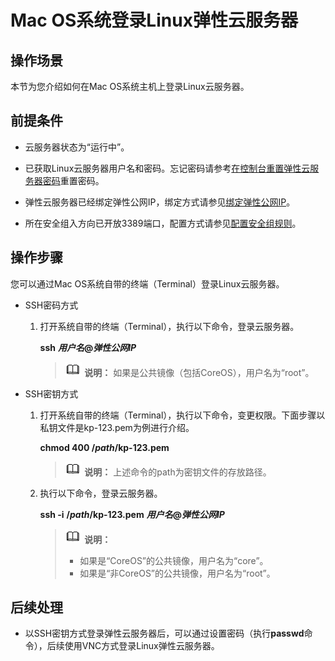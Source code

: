 # Mac OS系统登录Linux弹性云服务器<a name="ecs_03_0194"></a>

## 操作场景<a name="section4777132715121"></a>

本节为您介绍如何在Mac OS系统主机上登录Linux云服务器。

## 前提条件<a name="section796403214133"></a>

-   云服务器状态为“运行中”。
-   已获取Linux云服务器用户名和密码。忘记密码请参考[在控制台重置弹性云服务器密码](在控制台重置弹性云服务器密码.md)重置密码。
-   弹性云服务器已经绑定弹性公网IP，绑定方式请参见[绑定弹性公网IP](绑定弹性公网IP.md)。

-   所在安全组入方向已开放3389端口，配置方式请参见[配置安全组规则](配置安全组规则.md)。

## 操作步骤<a name="section13366111713156"></a>

您可以通过Mac OS系统自带的终端（Terminal）登录Linux云服务器。

-   SSH密码方式
    1.  打开系统自带的终端（Terminal），执行以下命令，登录云服务器。

        **ssh** _**用户名**_**@_弹性公网IP_**

        >![](public_sys-resources/icon-note.gif) **说明：** 
        >如果是公共镜像（包括CoreOS），用户名为“root”。


-   SSH密钥方式
    1.  打开系统自带的终端（Terminal），执行以下命令，变更权限。下面步骤以私钥文件是kp-123.pem为例进行介绍。

        **chmod 400 /_path_/kp-123.pem**

        >![](public_sys-resources/icon-note.gif) **说明：** 
        >上述命令的path为密钥文件的存放路径。

    2.  执行以下命令，登录云服务器。

        **ssh -i** **/_path_/kp-123.pem** _**用户名**_**@_弹性公网IP_**

        >![](public_sys-resources/icon-note.gif) **说明：** 
        >-   如果是“CoreOS”的公共镜像，用户名为“core”。
        >-   如果是“非CoreOS”的公共镜像，用户名为“root”。



## 后续处理<a name="section51158488121525"></a>

-   以SSH密钥方式登录弹性云服务器后，可以通过设置密码（执行**passwd**命令），后续使用VNC方式登录Linux弹性云服务器。

